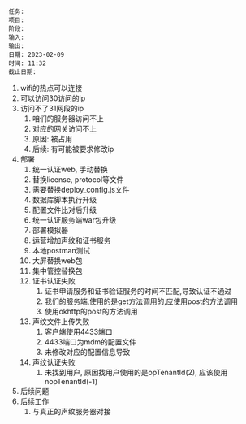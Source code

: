 	任务: 
	项目: 
	阶段: 
	输入: 
	输出: 
	日期: 2023-02-09
	时间: 11:32
	截止日期: 

1. wifi的热点可以连接
2. 可以访问30访问的ip
3. 访问不了31网段的ip
	1. 咱们的服务器访问不上
	2. 对应的网关访问不上
	3. 原因: 被占用
	4. 后续: 有可能被要求修改ip
4. 部署
	1. 统一认证web, 手动替换
	2. 替换license, protocol等文件
	3. 需要替换deploy_config.js文件
	4. 数据库脚本执行升级
	5. 配置文件比对后升级
	6. 统一认证服务端war包升级
	7. 部署模拟器
	8. 运营增加声纹和证书服务
	9. 本地postman测试
	10. 大屏替换web包
	11. 集中管控替换包
	12. 证书认证失败
		1. 证书申请服务和证书验证服务的时间不匹配,导致认证不通过
		2. 我们的服务端,使用的是get方法调用的,应使用post的方法调用
		3. 使用okhttp的post的方法调用
	13. 声纹文件上传失败
		1. 客户端使用4433端口
		2. 4433端口为mdm的配置文件
		3. 未修改对应的配置信息导致
	14. 声纹认证失败
		1. 未找到用户, 原因找用户使用的是opTenantId(2), 应该使用nopTenantId(-1)
5. 后续问题
6. 后续工作
	1. 与真正的声纹服务器对接
